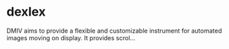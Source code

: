 # dexlex
DMIV aims to provide a flexible and customizable instrument for automated images moving on display. It provides scrol…

